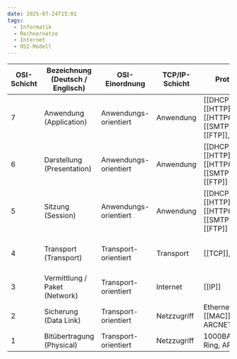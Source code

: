 ```yaml
---
date: 2025-07-24T15:01
tags:
  - Informatik
  - Rechnernetze
  - Internet
  - OSI-Modell
---
```

| OSI-Schicht | Bezeichnung (Deutsch / Englisch) | OSI-Einordnung        | TCP/IP-Schicht | Protokollbeispiele                                                                        | Einheiten                        |     |
| ----------- | -------------------------------- | --------------------- | -------------- | ----------------------------------------------------------------------------------------- | -------------------------------- | --- |
| 7           | Anwendung (Application)          | Anwendungs-orientiert | Anwendung      | [[DHCP]], [[DNS]], [[HTTP]], [[HTTP#HTTPS\|HTTPS]], [[SMTP]], [[POP3]], [[FTP]], [[IMAP]] | Daten                            |     |
| 6           | Darstellung (Presentation)       | Anwendungs-orientiert | Anwendung      | [[DHCP]], [[DNS]], [[HTTP]], [[HTTP#HTTPS\|HTTPS]], [[SMTP]], [[POP3]], [[FTP]]           | Daten                            |     |
| 5           | Sitzung (Session)                | Anwendungs-orientiert | Anwendung      | [[DHCP]], [[DNS]], [[HTTP]], [[HTTP#HTTPS\|HTTPS]], [[SMTP]], [[POP3]], [[FTP]]           | Daten                            |     |
| 4           | Transport (Transport)            | Transport-orientiert  | Transport      | [[TCP]], [[UDP]]                                                                          | TCP = Segmente, UDP = Datagramme |     |
| 3           | Vermittlung / Paket (Network)    | Transport-orientiert  | Internet       | [[IP]]                                                                                    | Pakete                           |     |
| 2           | Sicherung (Data Link)            | Transport-orientiert  | Netzzugriff    | Ethernet, WLAN , [[MAC]], Token Ring, ARCNET                                              | Rahmen (Frames)                  |     |
| 1           | Bitübertragung (Physical)        | Transport-orientiert  | Netzzugriff    | 1000BASE-T, Token Ring, ARCNET                                                            | Bits, Symbole                    |     |

